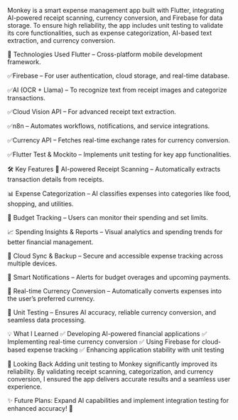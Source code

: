 Monkey is a smart expense management app built with Flutter, integrating AI-powered receipt scanning, currency conversion, and Firebase for data storage. To ensure high reliability, the app includes unit testing to validate its core functionalities, such as expense categorization, AI-based text extraction, and currency conversion.

🚀 Technologies Used
Flutter – Cross-platform mobile development framework.

✅Firebase – For user authentication, cloud storage, and real-time database.

✅AI (OCR + Llama) – To recognize text from receipt images and categorize transactions.

✅Cloud Vision API – For advanced receipt text extraction.

✅n8n – Automates workflows, notifications, and service integrations.

✅Currency API – Fetches real-time exchange rates for currency conversion.

✅Flutter Test & Mockito – Implements unit testing for key app functionalities.

🛠 Key Features
📸 AI-powered Receipt Scanning – Automatically extracts transaction details from receipts.

📊 Expense Categorization – AI classifies expenses into categories like food, shopping, and utilities.

📅 Budget Tracking – Users can monitor their spending and set limits.

📈 Spending Insights & Reports – Visual analytics and spending trends for better financial management.

🔄 Cloud Sync & Backup – Secure and accessible expense tracking across multiple devices.

📲 Smart Notifications – Alerts for budget overages and upcoming payments.

💱 Real-time Currency Conversion – Automatically converts expenses into the user’s preferred currency.

🧪 Unit Testing – Ensures AI accuracy, reliable currency conversion, and seamless data processing.

💡 What I Learned
✅ Developing AI-powered financial applications
✅ Implementing real-time currency conversion
✅ Using Firebase for cloud-based expense tracking
✅ Enhancing application stability with unit testing

🎯 Looking Back
Adding unit testing to Monkey significantly improved its reliability. By validating receipt scanning, categorization, and currency conversion, I ensured the app delivers accurate results and a seamless user experience.

✨ Future Plans: Expand AI capabilities and implement integration testing for enhanced accuracy! 🚀
